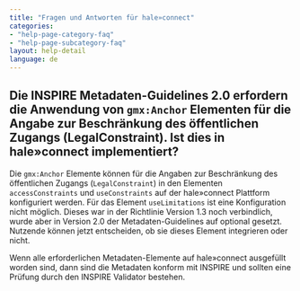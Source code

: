 ```yaml
---
title: "Fragen und Antworten für hale»connect"
categories:
- "help-page-category-faq"
- "help-page-subcategory-faq"
layout: help-detail
language: de
---
```


<h2>Die INSPIRE Metadaten-Guidelines 2.0 erfordern die Anwendung von <code>gmx:Anchor</code> Elementen für die Angabe zur Beschränkung des öffentlichen Zugangs (LegalConstraint). Ist dies in hale»connect implementiert?</h2>

Die <code>gmx:Anchor</code> Elemente können für die Angaben zur Beschränkung des öffentlichen Zugangs (<code>LegalConstraint</code>) in den Elementen  <code>accessConstraints</code> und <code>useConstraints</code> auf der hale»connect Plattform konfiguriert werden. Für das Element <code>useLimitations</code> ist eine Konfiguration nicht möglich. Dieses war in der Richtlinie Version 1.3 noch verbindlich, wurde aber in Version 2.0 der Metadaten-Guidelines auf optional gesetzt. Nutzende können jetzt entscheiden, ob sie dieses Element integrieren oder nicht. 

Wenn alle erforderlichen Metadaten-Elemente auf hale»connect ausgefüllt worden sind, dann sind die Metadaten konform mit INSPIRE und sollten eine Prüfung durch den INSPIRE Validator bestehen.
